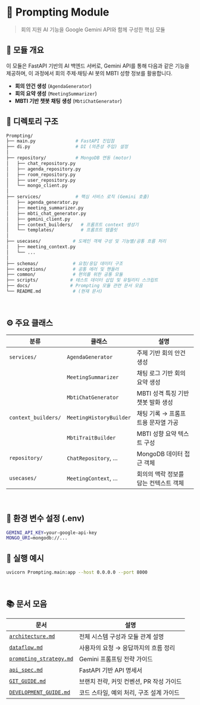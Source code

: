 # 🧠 Prompting Module

> 회의 지원 AI 기능을 Google Gemini API와 함께 구성한 핵심 모듈


## 📌 모듈 개요

이 모듈은 FastAPI 기반의 AI 백엔드 서버로, Gemini API를 통해 다음과 같은 기능을 제공하며,
이 과정에서 회의 주제·채팅·AI 봇의 MBTI 성향 정보를 활용합니다.

- **회의 안건 생성** (`AgendaGenerator`)
- **회의 요약 생성** (`MeetingSummarizer`)
- **MBTI 기반 챗봇 채팅 생성** (`MbtiChatGenerator`)


## 📂 디렉토리 구조

```bash
Prompting/
├── main.py               # FastAPI 진입점
├── di.py                 # DI (의존성 주입) 설정
│
├── repository/           # MongoDB 연동 (motor)
│   ├── chat_repository.py
│   ├── agenda_repository.py
│   ├── room_repository.py
│   ├── user_repository.py
│   └── mongo_client.py
│
├── services/             # 핵심 서비스 로직 (Gemini 호출)
│   ├── agenda_generator.py
│   ├── meeting_summarizer.py
│   ├── mbti_chat_generator.py
│   ├── gemini_client.py
│   ├── context_builders/   # 프롬프트 context 생성기
│   └── templates/          # 프롬프트 템플릿
│
├── usecases/            # 도메인 객체 구성 및 기능별/공통 흐름 처리
│   ├── meeting_context.py
│   └── ...
│
├── schemas/             # 요청/응답 데이터 구조
├── exceptions/          # 공통 에러 및 핸들러
├── common/              # 편의를 위한 공통 모듈
├── scripts/            # 테스트 데이터 삽입 및 유틸리티 스크립트
├── docs/               # Prompting 모듈 관련 문서 모음
└── README.md            # (현재 문서)
```

<br/>

## ⚙️ 주요 클래스

| 분류                  | 클래스                     | 설명                     |
|---------------------|-------------------------|------------------------|
| `services/`         | `AgendaGenerator`       | 주제 기반 회의 안건 생성         |
|                     | `MeetingSummarizer`     | 채팅 로그 기반 회의 요약 생성      |
|                     | `MbtiChatGenerator`     | MBTI 성격 특징 기반 챗봇 발화 생성 |
| `context_builders/` | `MeetingHistoryBuilder` | 채팅 기록 → 프롬프트용 문자열 가공   |
|                     | `MbtiTraitBuilder`      | MBTI 성향 요약 텍스트 구성      |
| `repository/`       | `ChatRepository`, ...   | MongoDB 데이터 접근 객체      |
| `usecases/`         | `MeetingContext`, ...   | 회의의 맥락 정보를 담는 컨텍스트 객체  |

<br/>

## 🔑 환경 변수 설정 (.env)

```bash
GEMINI_API_KEY=your-google-api-key
MONGO_URI=mongodb://...
```

## 🚀 실행 예시
```bash
uvicorn Prompting.main:app --host 0.0.0.0 --port 8000
```

<br/>

## 📚 문서 모음

| 문서                                                      | 설명                        |
|---------------------------------------------------------|---------------------------|
| [`architecture.md`](./docs/architecture.md)             | 전체 시스템 구성과 모듈 관계 설명       |
| [`dataflow.md`](./docs/dataflow.md)                     | 사용자의 요청 → 응답까지의 흐름 정리     |
| [`prompting_strategy.md`](./docs/prompting_strategy.md) | Gemini 프롬프팅 전략 가이드        |
| [`api_spec.md`](./docs/api_spec.md)                     | FastAPI 기반 API 명세서        |
| [`GIT_GUIDE.md`](./docs/GIT_GUIDE.md)                   | 브랜치 전략, 커밋 컨벤션, PR 작성 가이드 |
| [`DEVELOPMENT_GUIDE.md`](./docs/DEVELOPMENT_GUIDE.md)   | 코드 스타일, 예외 처리, 구조 설계 가이드  |




